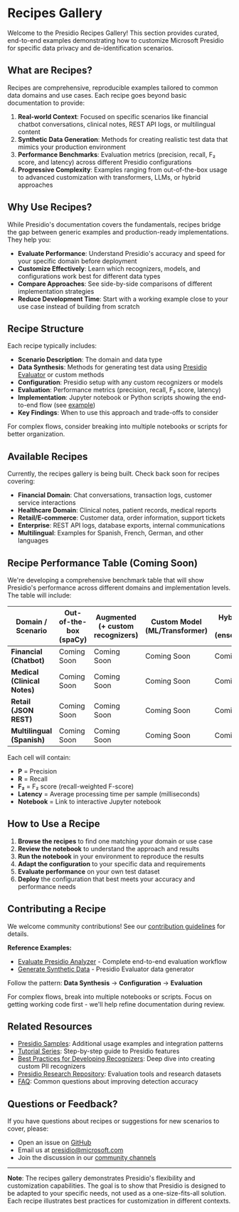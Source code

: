 # Recipes Gallery

Welcome to the Presidio Recipes Gallery! This section provides curated, end-to-end examples demonstrating how to customize Microsoft Presidio for specific data privacy and de-identification scenarios.

## What are Recipes?

Recipes are comprehensive, reproducible examples tailored to common data domains and use cases. Each recipe goes beyond basic documentation to provide:

1. **Real-world Context**: Focused on specific scenarios like financial chatbot conversations, clinical notes, REST API logs, or multilingual content
2. **Synthetic Data Generation**: Methods for creating realistic test data that mimics your production environment
3. **Performance Benchmarks**: Evaluation metrics (precision, recall, F₂ score, and latency) across different Presidio configurations
4. **Progressive Complexity**: Examples ranging from out-of-the-box usage to advanced customization with transformers, LLMs, or hybrid approaches

## Why Use Recipes?

While Presidio's documentation covers the fundamentals, recipes bridge the gap between generic examples and production-ready implementations. They help you:

- **Evaluate Performance**: Understand Presidio's accuracy and speed for your specific domain before deployment
- **Customize Effectively**: Learn which recognizers, models, and configurations work best for different data types
- **Compare Approaches**: See side-by-side comparisons of different implementation strategies
- **Reduce Development Time**: Start with a working example close to your use case instead of building from scratch

## Recipe Structure

Each recipe typically includes:

- **Scenario Description**: The domain and data type
- **Data Synthesis**: Methods for generating test data using [Presidio Evaluator](https://github.com/microsoft/presidio-research/blob/master/notebooks/1_Generate_data.ipynb) or custom methods
- **Configuration**: Presidio setup with any custom recognizers or models
- **Evaluation**: Performance metrics (precision, recall, F₂ score, latency)
- **Implementation**: Jupyter notebook or Python scripts showing the end-to-end flow (see [example](https://github.com/microsoft/presidio-research/blob/master/notebooks/4_Evaluate_Presidio_Analyzer.ipynb))
- **Key Findings**: When to use this approach and trade-offs to consider

For complex flows, consider breaking into multiple notebooks or scripts for better organization.

## Available Recipes

Currently, the recipes gallery is being built. Check back soon for recipes covering:

- **Financial Domain**: Chat conversations, transaction logs, customer service interactions
- **Healthcare Domain**: Clinical notes, patient records, medical reports
- **Retail/E-commerce**: Customer data, order information, support tickets
- **Enterprise**: REST API logs, database exports, internal communications
- **Multilingual**: Examples for Spanish, French, German, and other languages

## Recipe Performance Table (Coming Soon)

We're developing a comprehensive benchmark table that will show Presidio's performance across different domains and implementation levels. The table will include:

| Domain / Scenario | Out-of-the-box (spaCy) | Augmented (+ custom recognizers) | Custom Model (ML/Transformer) | Hybrid "Best-Effort" (ensemble/LLM) |
|-------------------|------------------------|----------------------------------|--------------------------------|-------------------------------------|
| **Financial (Chatbot)** | Coming Soon | Coming Soon | Coming Soon | Coming Soon |
| **Medical (Clinical Notes)** | Coming Soon | Coming Soon | Coming Soon | Coming Soon |
| **Retail (JSON REST)** | Coming Soon | Coming Soon | Coming Soon | Coming Soon |
| **Multilingual (Spanish)** | Coming Soon | Coming Soon | Coming Soon | Coming Soon |

Each cell will contain:
- **P** = Precision
- **R** = Recall  
- **F₂** = F₂ score (recall-weighted F-score)
- **Latency** = Average processing time per sample (milliseconds)
- **Notebook** = Link to interactive Jupyter notebook

## How to Use a Recipe

1. **Browse the recipes** to find one matching your domain or use case
2. **Review the notebook** to understand the approach and results
3. **Run the notebook** in your environment to reproduce the results
4. **Adapt the configuration** to your specific data and requirements
5. **Evaluate performance** on your own test dataset
6. **Deploy** the configuration that best meets your accuracy and performance needs

## Contributing a Recipe

We welcome community contributions! See our [contribution guidelines](CONTRIBUTING.md) for details.

**Reference Examples:**
- [Evaluate Presidio Analyzer](https://github.com/microsoft/presidio-research/blob/master/notebooks/4_Evaluate_Presidio_Analyzer.ipynb) - Complete end-to-end evaluation workflow
- [Generate Synthetic Data](https://github.com/microsoft/presidio-research/blob/master/notebooks/1_Generate_data.ipynb) - Presidio Evaluator data generator

Follow the pattern: **Data Synthesis** → **Configuration** → **Evaluation**

For complex flows, break into multiple notebooks or scripts. Focus on getting working code first - we'll help refine documentation during review.

## Related Resources

- [Presidio Samples](../samples/index.md): Additional usage examples and integration patterns
- [Tutorial Series](../tutorial/index.md): Step-by-step guide to Presidio features
- [Best Practices for Developing Recognizers](../analyzer/developing_recognizers.md): Deep dive into creating custom PII recognizers
- [Presidio Research Repository](https://github.com/microsoft/presidio-research): Evaluation tools and research datasets
- [FAQ](../faq.md): Common questions about improving detection accuracy

## Questions or Feedback?

If you have questions about recipes or suggestions for new scenarios to cover, please:

- Open an issue on [GitHub](https://github.com/microsoft/presidio/issues)
- Email us at [presidio@microsoft.com](mailto:presidio@microsoft.com)
- Join the discussion in our [community channels](../community.md)

---

**Note**: The recipes gallery demonstrates Presidio's flexibility and customization capabilities. The goal is to show that Presidio is designed to be adapted to your specific needs, not used as a one-size-fits-all solution. Each recipe illustrates best practices for customization in different contexts.
